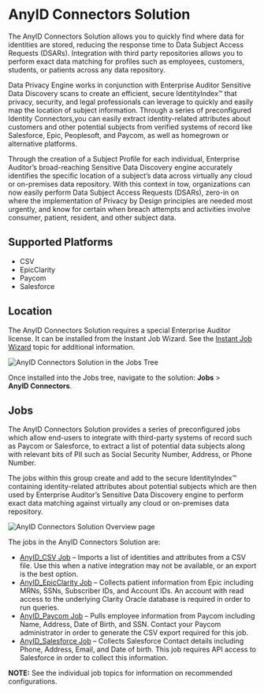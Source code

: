 # AnyID Connectors Solution

The AnyID Connectors Solution allows you to quickly find where data for identities are stored,
reducing the response time to Data Subject Access Requests (DSARs). Integration with third party
repositories allows you to perform exact data matching for profiles such as employees, customers,
students, or patients across any data repository.

Data Privacy Engine works in conjunction with Enterprise Auditor Sensitive Data Discovery scans to
create an efficient, secure IdentityIndex™ that privacy, security, and legal professionals can
leverage to quickly and easily map the location of subject information. Through a series of
preconfigured Identity Connectors,you can easily extract identity-related attributes about customers
and other potential subjects from verified systems of record like Salesforce, Epic, Peoplesoft, and
Paycom, as well as homegrown or alternative platforms.

Through the creation of a Subject Profile for each individual, Enterprise Auditor’s broad-reaching
Sensitive Data Discovery engine accurately identifies the specific location of a subject’s data
across virtually any cloud or on-premises data repository. With this context in tow, organizations
can now easily perform Data Subject Access Requests (DSARs), zero-in on where the implementation of
Privacy by Design principles are needed most urgently, and know for certain when breach attempts and
activities involve consumer, patient, resident, and other subject data.

## Supported Platforms

- CSV
- EpicClarity
- Paycom
- Salesforce

## Location

The AnyID Connectors Solution requires a special Enterprise Auditor license. It can be installed
from the Instant Job Wizard. See the
[Instant Job Wizard](/docs/accessanalyzer/11.6/admin/jobs/instantjobs/overview.md)
topic for additional information.

![AnyID Connectors Solution in the Jobs Tree](/img/product_docs/accessanalyzer/11.6/admin/hostmanagement/jobstree.webp)

Once installed into the Jobs tree, navigate to the solution: **Jobs** > **AnyID Connectors**.

## Jobs

The AnyID Connectors Solution provides a series of preconfigured jobs which allow end-users to
integrate with third-party systems of record such as Paycom or Salesforce, to extract a list of
potential data subjects along with relevant bits of PII such as Social Security Number, Address, or
Phone Number.

The jobs within this group create and add to the secure IdentityIndex™ containing identity-related
attributes about potential subjects which are then used by Enterprise Auditor’s Sensitive Data
Discovery engine to perform exact data matching against virtually any cloud or on-premises data
repository.

![AnyID Connectors Solution Overview page](/img/product_docs/accessanalyzer/11.6/admin/runninginstances/overviewpage.webp)

The jobs in the AnyID Connectors Solution are:

- [AnyID_CSV Job](/docs/accessanalyzer/11.6/solutions/anyid/anyid_csv.md)
  – Imports a list of identities and attributes from a CSV file. Use this when a native integration
  may not be available, or an export is the best option.
- [AnyID_EpicClarity Job](/docs/accessanalyzer/11.6/solutions/anyid/anyid_epicclarity.md)
  – Collects patient information from Epic including MRNs, SSNs, Subscriber IDs, and Account IDs. An
  account with read access to the underlying Clarity Oracle database is required in order to run
  queries.
- [AnyID_Paycom Job](/docs/accessanalyzer/11.6/solutions/anyid/anyid_paycom.md)
  – Pulls employee information from Paycom including Name, Address, Date of Birth, and SSN. Contact
  your Paycom administrator in order to generate the CSV export required for this job.
- [AnyID_Salesforce Job](/docs/accessanalyzer/11.6/solutions/anyid/anyid_salesforce.md)
  – Collects Salesforce Contact details including Phone, Address, Email, and Date of birth. This job
  requires API access to Salesforce in order to collect this information.

**NOTE:** See the individual job topics for information on recommended configurations.
